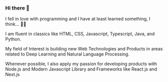 ### Hi there 👋

<!--
**jamesjiayu/jamesjiayu** is a ✨ _special_ ✨ repository because its `README.md` (this file) appears on your GitHub profile.

Here are some ideas to get you started:
-->

 
I fell in love with programming and I have at least learned something, I think… 🤷‍♂️

I am fluent in classics like HTML, CSS, Javascript, Typescript, Java, and Python.

My field of Interest is building new Web Technologies and Products in areas related to Deep Learning and Natural Language Processing.

Whenever possible, I also apply my passion for developing products with Node.js and Modern Javascript Library and Frameworks like React.js and Next.js


